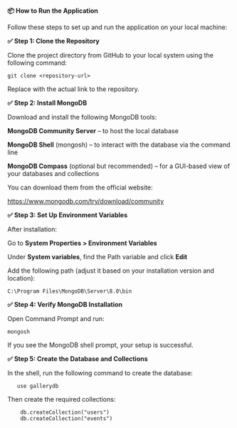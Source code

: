 **📦 How to Run the Application**

Follow these steps to set up and run the application on your local machine:

**✅ Step 1: Clone the Repository**
  
  Clone the project directory from GitHub to your local system using the following command:
    
    git clone <repository-url>
    
  Replace <repository-url> with the actual link to the repository.


**✅ Step 2: Install MongoDB**
 
  Download and install the following MongoDB tools:
  
  **MongoDB Community Server** – to host the local database
  
  **MongoDB Shell** (mongosh) – to interact with the database via the command line
  
  **MongoDB Compass** (optional but recommended) – for a GUI-based view of your databases and collections
  
  You can download them from the official website:
  
  https://www.mongodb.com/try/download/community


**✅ Step 3: Set Up Environment Variables**
  
  After installation:
  
  Go to **System Properties > Environment Variables**
  
  Under **System variables**, find the Path variable and click **Edit**
  
  Add the following path (adjust it based on your installation version and location):
  
    C:\Program Files\MongoDB\Server\8.0\bin


**✅ Step 4: Verify MongoDB Installation**
   
   Open Command Prompt and run:
   
    mongosh
    
  If you see the MongoDB shell prompt, your setup is successful.


**✅ Step 5: Create the Database and Collections**

  In the shell, run the following command to create the database:

       use gallerydb
       
  Then create the required collections:
  
        db.createCollection("users")
        db.createCollection("events")




